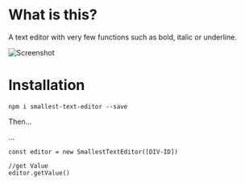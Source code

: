 # What is this?
A text editor with very few functions such as bold, italic or underline.

![Screenshot](https://www.vitel.at/storage/app/media/editor.png)

# Installation
`npm i smallest-text-editor --save`

Then...

...

```import SmallestTextEditor from './node_modules/smallest-text-editor'
const editor = new SmallestTextEditor([DIV-ID])

//get Value
editor.getValue()
```